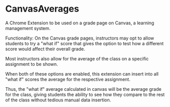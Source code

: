 # CanvasAverages
A Chrome Extension to be used on a grade page on Canvas, a learning management system. 

Functionality:
On the Canvas grade pages, instructors may opt to allow students to try a "what if" score that gives the option to test how a different score would affect their overall grade. 

Most instructors also allow for the average of the class on a specific assignment to be shown. 

When both of these options are enabled, this extension can insert into all "what if" scores the average for the respective assignment. 

Thus, the "what if" average calculated in canvas will be the average grade for the class, giving students the ability to see how they compare to the rest of the class without tedious manual data insertion. 
